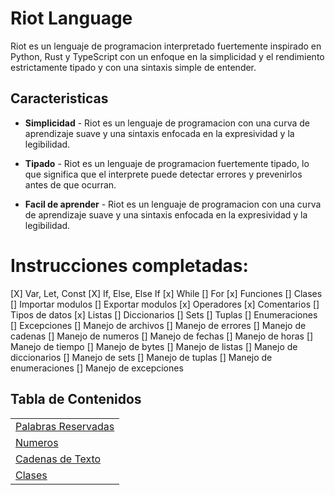 # Riot Language

Riot es un lenguaje de programacion interpretado fuertemente inspirado en Python, Rust y TypeScript con un enfoque en la simplicidad y el rendimiento estrictamente tipado y con una sintaxis simple de entender.

## Caracteristicas

- **Simplicidad** - Riot es un lenguaje de programacion con una curva de aprendizaje suave y una sintaxis enfocada en la expresividad y la legibilidad.

- **Tipado** - Riot es un lenguaje de programacion fuertemente tipado, lo que significa que el interprete puede detectar errores y prevenirlos antes de que ocurran.

- **Facil de aprender** - Riot es un lenguaje de programacion con una curva de aprendizaje suave y una sintaxis enfocada en la expresividad y la legibilidad.

# Instrucciones completadas:
[X] Var, Let, Const
[X] If, Else, Else If
[x] While
[] For
[x] Funciones
[] Clases
[] Importar modulos
[] Exportar modulos
[x] Operadores
[x] Comentarios
[] Tipos de datos
[x] Listas
[] Diccionarios
[] Sets
[] Tuplas
[] Enumeraciones
[] Excepciones
[] Manejo de archivos
[] Manejo de errores
[] Manejo de cadenas
[] Manejo de numeros
[] Manejo de fechas
[] Manejo de horas
[] Manejo de tiempo
[] Manejo de bytes
[] Manejo de listas
[] Manejo de diccionarios
[] Manejo de sets
[] Manejo de tuplas
[] Manejo de enumeraciones
[] Manejo de excepciones

## Tabla de Contenidos

| |
|---|
|[Palabras Reservadas](./docs/keywords.md) |
|[Numeros](./docs/numbers.md) |
|[Cadenas de Texto](./docs/strings.md) |
| [Clases](./docs/classes.md) |